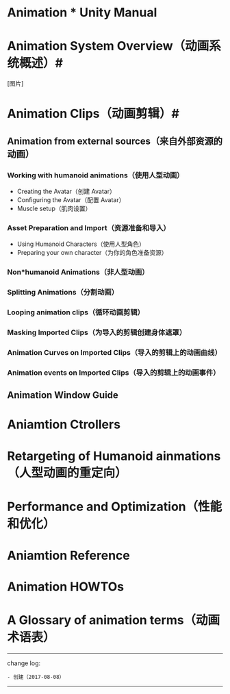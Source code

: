 # Animation * Unity Manual

# Animation System Overview（动画系统概述）#

[图片]

# Animation Clips（动画剪辑）#

## Animation from external sources（来自外部资源的动画） ##

### Working with humanoid animations（使用人型动画） ###

* Creating the Avatar（创建 Avatar）
* Configuring the Avatar（配置 Avatar）
* Muscle setup（肌肉设置）

### Asset Preparation and Import（资源准备和导入） ###

* Using Humanoid Characters（使用人型角色）
* Preparing your own character（为你的角色准备资源）

### Non*humanoid Animations（非人型动画） ###

### Splitting Animations（分割动画） ###

### Looping animation clips（循环动画剪辑） ###

### Masking Imported Clips（为导入的剪辑创建身体遮罩） ###

### Animation Curves on Imported Clips（导入的剪辑上的动画曲线） ###

### Animation events on Imported Clips（导入的剪辑上的动画事件） ###

## Animation Window Guide ##

# Aniamtion Ctrollers #

# Retargeting of Humanoid ainmations（人型动画的重定向） #

# Performance and Optimization（性能和优化） #

# Aniamtion Reference #

# Animation HOWTOs #

# A Glossary of animation terms（动画术语表） #

---

change log: 

	- 创建（2017-08-08）

---

